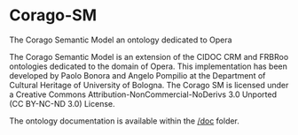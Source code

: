 # Corago-SM
The Corago Semantic Model an ontology dedicated to Opera

The Corago Semantic Model is an extension of the CIDOC CRM and FRBRoo ontologies dedicated to the domain of Opera.
This implementation has been developed by Paolo Bonora and Angelo Pompilio at the Department of Cultural Heritage of University of Bologna.
The Corago SM is licensed under a Creative Commons Attribution-NonCommercial-NoDerivs 3.0 Unported (CC BY-NC-ND 3.0) License.

The ontology documentation is available within the [/doc](/doc/readme.md) folder.
